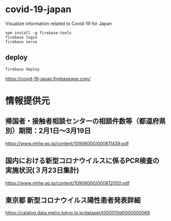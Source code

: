 # covid-19-japan
Visualize information related to Covid-19 for Japan

```
npm install -g firebase-tools
firebase login
firebase serve
```

## deploy

```
firebase deploy
```

https://covid-19-japan.firebaseapp.com/

# 情報提供元

## 帰国者・接触者相談センターの相談件数等（都道府県別）期間：2月1日～3月19日
https://www.mhlw.go.jp/content/10906000/000611439.pdf

## 国内における新型コロナウイルスに係るPCR検査の実施状況(３月23日集計)
https://www.mhlw.go.jp/content/10906000/000612050.pdf

## 東京都 新型コロナウイルス陽性患者発表詳細
https://catalog.data.metro.tokyo.lg.jp/dataset/t000010d0000000068
